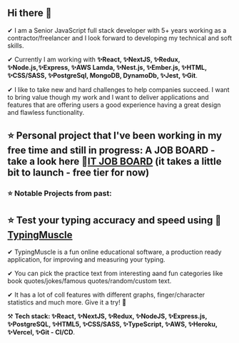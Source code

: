 ## Hi there 👋
✔ I am a Senior JavaScript full stack developer with 5+ years working as a contractor/freelancer and I look forward to developing my technical and soft skills.

✔ Currently I am working with __✨React, ✨NextJS, ✨Redux, ✨Node.js,✨Express, ✨AWS Lamda, ✨Nest.js, ✨Ember.js, ✨HTML, ✨CSS/SASS, ✨PostgreSql, MongoDB, DynamoDb, ✨Jest, ✨Git__.

✔ I like to take new and hard challenges to help companies succeed. I want to bring value though my work and I want to deliver applications and features that are offering users a good experience having a great design and flawless functionality.

## ⭐ Personal project that I've been working in my free time and still in progress: A JOB BOARD - take a look here __🚀[IT JOB BOARD](https://it-jobs-board-frontend.vercel.app/)__ (it takes a little bit to launch - free tier for now)

### ⭐ Notable Projects from past:
<!-- ### __🚀[Currency Exchange App](https://github.com/grigoar/React-Currency-Exchange-App)__ - git repo
- React application which is about calculating the exchange rate of the currencies based on an external API and it is hosted on the github-pages https://grigoar.github.io/React-Currency-Exchange-App/ .
### __🚀[Touch typing App](https://github.com/grigoar/React-Learning-Typing)__ - git repo
- React application about speed typing and which is using continuous deployment on Netlify https://touch-typing-demo.netlify.app/ .
#### __🚀[My Personal Website](https://www.grigorenath.com/)__ 
- Personal Website to know more about be, but in a more entertaining way (It's a little outdated)
#### __🚀[Quiz Me Up](https://github.com/grigoar/Quiz-me-up-Android)__ - git repo
- Quiz Me Up is a trivia game with for challenging yourself to gain new knowledge and have fun. [View On Google Play](https://play.google.com/store/apps/details?id=com.ggdarkzone.quizmeup) -->

## ⭐ Test your typing accuracy and speed using __🚀[TypingMuscle](https://www.typingmuscle.com)__
✔ TypingMuscle is a fun online educational software, a production ready application, for improving and measuring your typing. 

✔ You can pick the practice text from interesting aand fun categories like book quotes/jokes/famous quotes/random/custom text.

✔ It has a lot of coll features with different graphs, finger/character statistics and much more. Give it a try! 🚀

⚒ __Tech stack: ✨React, ✨NextJS, ✨Redux, ✨NodeJS, ✨Express.js, ✨PostgreSQL, ✨HTML5, ✨CSS/SASS, ✨TypeScript, ✨AWS, ✨Heroku, ✨Vercel, ✨Git - CI/CD__.


<!--
**grigoar/grigoar** is a ✨ _special_ ✨ repository because its `README.md` (this file) appears on your GitHub profile.

Here are some ideas to get you started:

- 🔭 I’m currently working on ...
- 🌱 I’m currently learning ...
- 👯 I’m looking to collaborate on ...
- 🤔 I’m looking for help with ...
- 💬 Ask me about ...
- 📫 How to reach me: ...
- 😄 Pronouns: ...
- ⚡ Fun fact: ...
-->
